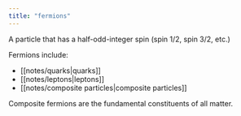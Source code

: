 ```yaml
---
title: "fermions"
---
```

A particle that has a half-odd-integer spin (spin 1/2, spin 3/2, etc.)

Fermions include:
- [[notes/quarks|quarks]]
- [[notes/leptons|leptons]]
- [[notes/composite particles|composite particles]]

Composite fermions are the fundamental constituents of all matter.

